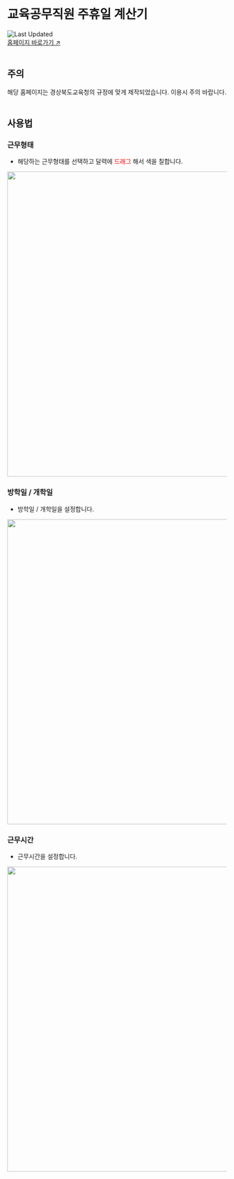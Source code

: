 # 교육공무직원 주휴일 계산기
![Last Updated](https://img.shields.io/github/last-commit/ju-hyu/ju-hyu.github.io?label=마지막%20업데이트&style=flat-square) 
<br/>
<a href="ju-hyu.github.io">홈페이지 바로가기 ↗</a>
<br/><br/>

## 주의
해당 홈페이지는 경상북도교육청의 규정에 맞게 제작되었습니다. 이용시 주의 바랍니다.
<br/><br/>

## 사용법

### 근무형태
- 해당하는 근무형태를 선택하고 달력에 <span style="color: red;">드래그</span> 해서 색을 칠합니다.

<img src="https://github.com/user-attachments/assets/147d57ed-7928-4196-a55a-7c8ddb32eb55" width=700 />

### 방학일 / 개학일
- 방학일 / 개학일을 설정합니다.
<img src="https://github.com/user-attachments/assets/22ae6f69-46c4-4d6f-817a-6c6be49a5398" width=700 />

### 근무시간
- 근무시간을 설정합니다.

<img src="https://github.com/user-attachments/assets/160e9698-2242-46ef-94c3-b26c31ebcf2d" width=700 />
